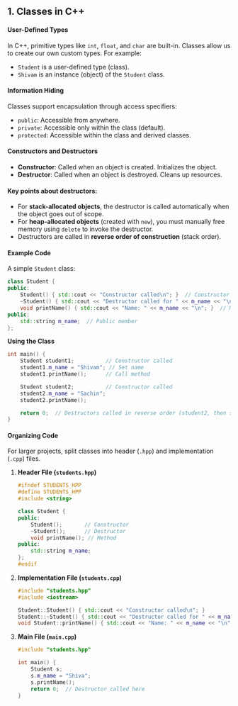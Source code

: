 ## 1. Classes in C++

#### **User-Defined Types**  
In C++, primitive types like `int`, `float`, and `char` are built-in. Classes allow us to create our own custom types. For example:  
- `Student` is a user-defined type (class).  
- `Shivam` is an instance (object) of the `Student` class.

#### **Information Hiding**  
Classes support encapsulation through access specifiers:  
- `public`: Accessible from anywhere.  
- `private`: Accessible only within the class (default).  
- `protected`: Accessible within the class and derived classes.

#### **Constructors and Destructors**  
- **Constructor**: Called when an object is created. Initializes the object.  
- **Destructor**: Called when an object is destroyed. Cleans up resources.  

#### Key points about destructors:  
- For **stack-allocated objects**, the destructor is called automatically when the object goes out of scope.  
- For **heap-allocated objects** (created with `new`), you must manually free memory using `delete` to invoke the destructor.  
- Destructors are called in **reverse order of construction** (stack order).  

####  **Example Code**  
A simple `Student` class:  
```cpp
class Student {
public:
    Student() { std::cout << "Constructor called\n"; }  // Constructor
    ~Student() { std::cout << "Destructor called for " << m_name << "\n"; }  // Destructor
    void printName() { std::cout << "Name: " << m_name << "\n"; }  // Method
public:
    std::string m_name;  // Public member
};
```

**Using the Class**  
```cpp
int main() {
    Student student1;          // Constructor called
    student1.m_name = "Shivam"; // Set name
    student1.printName();      // Call method

    Student student2;          // Constructor called
    student2.m_name = "Sachin";
    student2.printName();

    return 0;  // Destructors called in reverse order (student2, then student1)
}
```

#### **Organizing Code**  
For larger projects, split classes into header (`.hpp`) and implementation (`.cpp`) files.  

1. **Header File (`students.hpp`)**  
   ```cpp
   #ifndef STUDENTS_HPP
   #define STUDENTS_HPP
   #include <string>

   class Student {
   public:
       Student();       // Constructor
       ~Student();      // Destructor
       void printName(); // Method
   public:
       std::string m_name;
   };
   #endif
   ```

2. **Implementation File (`students.cpp`)**  
   ```cpp
   #include "students.hpp"
   #include <iostream>

   Student::Student() { std::cout << "Constructor called\n"; }
   Student::~Student() { std::cout << "Destructor called for " << m_name << "\n"; }
   void Student::printName() { std::cout << "Name: " << m_name << "\n"; }
   ```

3. **Main File (`main.cpp`)**  
   ```cpp
   #include "students.hpp"

   int main() {
       Student s;
       s.m_name = "Shiva";
       s.printName();
       return 0;  // Destructor called here
   }
   ```
